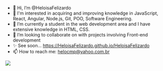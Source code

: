 -   👋 Hi, I’m @HeloisaFelizardo
-   👀 I'm interested in acquiring and improving knowledge in JavaScript, React, Angular, Node.js, Git, POO, Software Engineering.
-   🌱 I’m currently a student in the web development area and I have extensive knowledge in HTML, CSS.
-   💞️ I’m looking to collaborate on with projects involving Front-end development
-   ✨ See soon... https://HeloisaFelizardo.github.io/HeloisaFelizardo 
-   📫 How to reach me: helocmp@yahoo.com.br

<!---
HeloisaFelizardo/HeloisaFelizardo is a ✨ special ✨ repository because its `README.md` (this file) appears on your GitHub profile.
You can click the Preview link to take a look at your changes.
--->
<img align="center" src="https://github-readme-stats.vercel.app/api/top-langs/?username=HeloisaFelizardo&layout=compact&theme=material-palenight" />
